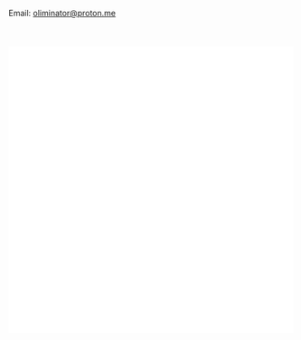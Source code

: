 Email: <a href="mailto:oliminator@proton.me">oliminator@proton.me</a><br> 
<br>
<br>  
<img src="https://raw.githubusercontent.com/OLIMINATOR/oliminator/main/github-metrics.svg" alt="github metrics">
</div>
